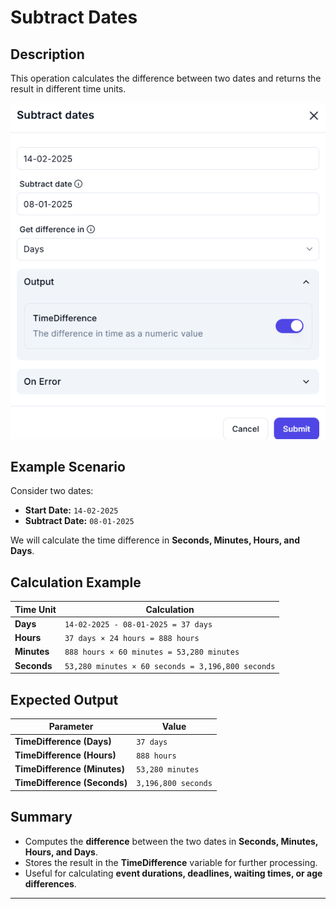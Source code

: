 # **Subtract Dates**

## **Description**

This operation calculates the difference between two dates and returns the result in different time units.

![alt text](../../assests/data-transformation/assests%20date-time/substract-dates.png)

## **Example Scenario**

Consider two dates:

- **Start Date:** `14-02-2025`
- **Subtract Date:** `08-01-2025`

We will calculate the time difference in **Seconds, Minutes, Hours, and Days**.

## **Calculation Example**

| Time Unit | Calculation |
|-----------|-------------|
| **Days** | `14-02-2025 - 08-01-2025 = 37 days` |
| **Hours** | `37 days × 24 hours = 888 hours` |
| **Minutes** | `888 hours × 60 minutes = 53,280 minutes` |
| **Seconds** | `53,280 minutes × 60 seconds = 3,196,800 seconds` |

## **Expected Output**

| Parameter         | Value |
|------------------|-------------|
| **TimeDifference (Days)** | `37 days` |
| **TimeDifference (Hours)** | `888 hours` |
| **TimeDifference (Minutes)** | `53,280 minutes` |
| **TimeDifference (Seconds)** | `3,196,800 seconds` |

## **Summary**

- Computes the **difference** between the two dates in **Seconds, Minutes, Hours, and Days**.
- Stores the result in the **TimeDifference** variable for further processing.
- Useful for calculating **event durations, deadlines, waiting times, or age differences**.

---

